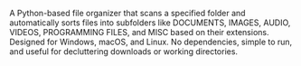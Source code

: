 A Python-based file organizer that scans a specified folder and automatically sorts files into subfolders like DOCUMENTS, IMAGES, AUDIO, VIDEOS, PROGRAMMING FILES, and MISC based on their extensions. Designed for Windows, macOS, and Linux. No dependencies, simple to run, and useful for decluttering downloads or working directories.

